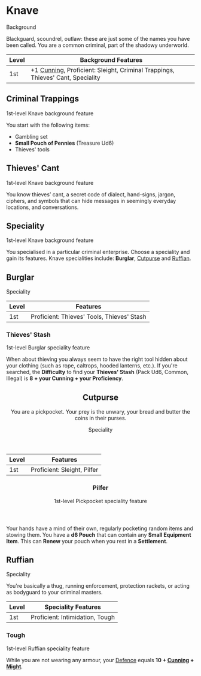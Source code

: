 # Knave

Background

Blackguard, scoundrel, outlaw: these are just some of the names you have been called. You are a common criminal, part of the shadowy underworld.

| Level             | Background Features    |
| ----------------- | - |
| 1st               | +1 [Cunning](../../pages/characters/attributes.md#cunning), Proficient: Sleight, Criminal Trappings, Thieves' Cant, Speciality |

## Criminal Trappings

1st-level Knave background feature

You start with the following items:

 * Gambling set
 * **Small Pouch of Pennies** (Treasure Ud6)
 * Thieves' tools

## Thieves' Cant

1st-level Knave background feature

You know thieves’ cant, a secret code of dialect, hand-signs, jargon, ciphers, and symbols that can hide messages in seemingly everyday locations, and conversations.

## Speciality

1st-level Knave background feature

You specialised in a particular criminal enterprise. Choose a speciality and gain its features. Knave specialities include:  **Burglar**, [Cutpurse](#cutpurse) and [Ruffian](#ruffian).

## Burglar

Speciality

| Level             | Features    |
| ----------------- | - |
| 1st               | Proficient: Thieves' Tools, Thieves' Stash |

### Thieves' Stash

1st-level Burglar speciality feature

When about thieving you always seem to have the right tool hidden about your clothing (such as rope, caltrops, hooded lanterns, etc.). If you're searched, the **Difficulty** to find your **Thieves' Stash** (Pack Ud6, Common, Illegal) is **8 + your Cunning + your Proficiency**.

<header>

## Cutpurse

You are a pickpocket. Your prey is the unwary, your bread and butter the coins in their purses.

<p class="subheading">Speciality</p>

</header>

| Level             | Features    |
| ----------------- | - |
| 1st               | Proficient: Sleight, Pilfer |

<header>

### Pilfer

<p class="subheading">1st-level Pickpocket speciality feature</p>

</header>

Your hands have a mind of their own, regularly pocketing random items and stowing them. You have a **d6 Pouch** that can contain any **Small Equipment Item**. This can **Renew** your pouch when you rest in a **Settlement**.

## Ruffian

Speciality

You're basically a thug, running enforcement, protection rackets, or acting as bodyguard to your criminal masters.

| Level             | Speciality Features    |
| ----------------- | - |
| 1st               | Proficient: Intimidation, Tough |

### Tough

1st-level Ruffian speciality feature

While you are not wearing any armour, your [Defence](../../pages/combat/attacks.md#defence) equals **10 + [Cunning](../../pages/characters/attributes.md#cunning) + [Might](../../pages/characters/attributes.md#might)**.
